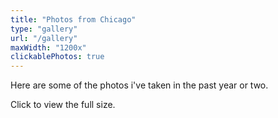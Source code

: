```yaml
---
title: "Photos from Chicago"
type: "gallery"
url: "/gallery"
maxWidth: "1200x"
clickablePhotos: true
---
```


Here are some of the photos i've taken in the past year or two.

Click to view the full size.